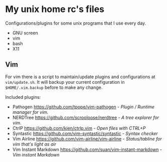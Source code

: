 # My unix home rc's files

Configurations/plugins for some unix programs that I use every day.

- GNU screen
- vim
- bash
- X11

## Vim 

For vim there is a script to maintain/update plugins and configurations at `vim/update.sh`. It will backup your current configuration in `$HOME/.vim.backup` before to make any change.

Included plugins:

- Pathogen https://github.com/tpope/vim-pathogen - *Plugin / Runtime manager for vim.*
- NERDTree https://github.com/scrooloose/nerdtree - *A tree explorer for vim.*
- CtrlP https://github.com/kien/ctrlp.vim - *Open files with CTRL+P*
- Syntastic https://github.com/vim-syntastic/syntastic - *Syntax checker*
- Vim Airline https://github.com/vim-airline/vim-airline - *Status/tabline for vim that's light as air*
- Vim Instant Markdown https://github.com/suan/vim-instant-markdown - *Vim instant Markdown*
